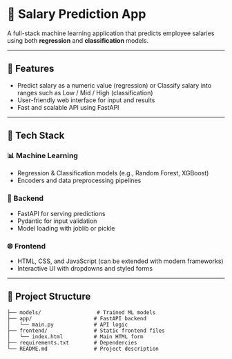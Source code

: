 # 💼 Salary Prediction App

A full-stack machine learning application that predicts employee salaries using both **regression** and **classification** models.

---

## 🚀 Features

- Predict salary as a numeric value (regression) or Classify salary into ranges such as Low / Mid / High (classification)
- User-friendly web interface for input and results
- Fast and scalable API using FastAPI

---

## 🧠 Tech Stack

### 📊 Machine Learning
- Regression & Classification models (e.g., Random Forest, XGBoost)
- Encoders and data preprocessing pipelines

### 👥 Backend
- FastAPI for serving predictions
- Pydantic for input validation
- Model loading with joblib or pickle

### 🌐 Frontend
- HTML, CSS, and JavaScript (can be extended with modern frameworks)
- Interactive UI with dropdowns and styled forms

---

## 📁 Project Structure

```
├── models/                  # Trained ML models
├── app/                    # FastAPI backend
│   └── main.py             # API logic
├── frontend/               # Static frontend files
│   └── index.html          # Main HTML form
├── requirements.txt        # Dependencies
└── README.md               # Project description
```